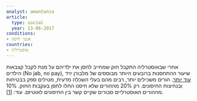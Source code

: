 ```yaml
---
analyst: amantonio
article:
  type: social
  year: 13-06-2017
conditions:
- אנטי חיסון
countries:
- אוסטרליה
---
```


אחרי שבאוסטרליה התקבל חוק שמחייב לחסן את ילדיהם על מנת לקבל קצבאות הילדים (No jab, no pay), שיעור ההתחסנות ברובעים היותר מבוססים של מלבורן ירד [עוד יותר](https://www.facebook.com/9NewsMelbourne/videos/1853727611557558). הורים משכילים יותר, רבים מהם בעלי השכלה מדעית, מטילים ספק בבטיחות ובנחיצות החיסונים.
רק 20% מההורים שלא חיסנו החלו לחסן בעקבות החוק.
10% מההורים האוסטרליים סבורים שקיים קשר בין החיסונים לאוטיזם. עוד: [[1]](http://www.abc.net.au/news/2018-03-10/sydney-wealthiest-suburbs-among-lowest-vaccination-rates/9534878).
